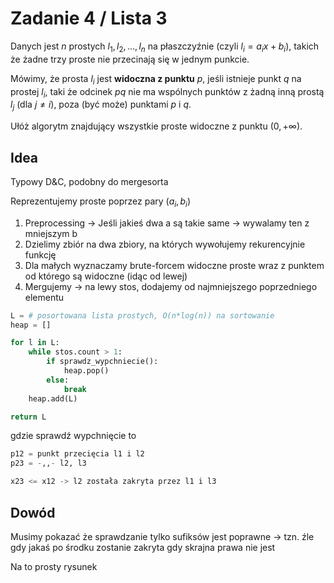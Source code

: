 # Zadanie 4 / Lista 3

Danych jest $n$ prostych $l_1, l_2, ..., l_n$ na płaszczyźnie (czyli $l_i = a_i x + b_i$), takich że żadne trzy proste nie przecinają się w jednym punkcie.  

Mówimy, że prosta $l_i$ jest **widoczna z punktu** $p$, jeśli istnieje punkt $q$ na prostej $l_i$, taki że odcinek $pq$ nie ma wspólnych punktów z żadną inną prostą $l_j$ (dla $j \ne i$), poza (być może) punktami $p$ i $q$.

Ułóż algorytm znajdujący wszystkie proste widoczne z punktu $(0, +∞)$.

## Idea

Typowy D&C, podobny do mergesorta

Reprezentujemy proste poprzez pary $(a_i, b_i)$

1) Preprocessing -> Jeśli jakieś dwa a są takie same -> wywalamy ten z mniejszym b
2) Dzielimy zbiór na dwa zbiory, na których wywołujemy rekurencyjnie funkcję
3) Dla małych wyznaczamy brute-forcem widoczne proste wraz z punktem od którego są widoczne (idąc od lewej)
4) Mergujemy -> na lewy stos, dodajemy od najmniejszego poprzedniego elementu


```py
L = # posortowana lista prostych, O(n*log(n)) na sortowanie
heap = []

for l in L:
    while stos.count > 1:
        if sprawdz_wypchniecie():
            heap.pop()
        else:
            break
    heap.add(L)

return L
```

gdzie sprawdź wypchnięcie to

```py
p12 = punkt przecięcia l1 i l2
p23 = -,,- l2, l3

x23 <= x12 -> l2 została zakryta przez l1 i l3
```

## Dowód

Musimy pokazać że sprawdzanie tylko sufiksów jest poprawne -> tzn. źle gdy jakaś po środku zostanie zakryta gdy skrajna prawa nie jest

Na to prosty rysunek